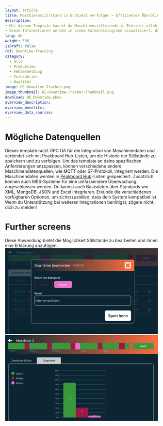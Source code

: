 ```yaml
---
layout: article
title: Maschinenstillstand in Echtzeit verfolgen – Effizienter Überblick über Maschinendaten
description: 
- Mit diesem Template kannst du Maschinenstillstände in Echtzeit effektiv überwachen und verwalten. Das Template nutzt OPC UA, um kritische Maschinendaten zu erfassen, die nahtlos in einer Peakboard Hub-Liste gespeichert werden. Stillstände werden als zeitlich sortierte Liste von Zuständen nach Maschine oder Arbeitsplatz dargestellt, einschließlich Zeitstempel, aktuellem Zustand, Begründung (falls zutreffend) und der Dauer des Stillstands.
- Diese Informationen werden in einem Balkenhistogramm visualisiert, das dir einen klaren Überblick über die Stillstände bietet und es dir ermöglicht, Muster und Verbesserungsbereiche zu identifizieren. Du kannst Stillstände direkt im Template einfach bearbeiten und für jeden Vorfall Gründe hinzufügen, um sicherzustellen, dass dein Team den Kontext für eine effektive Fehlersuche hat. Durch die Anzeige relevanter Kennzahlen auf deinen Bildschirmen erhöhst du die Transparenz in deinen Produktionsprozessen, reduzierst unerwartete Stillstände und maximierst letztendlich deine Betriebseffizienz. Lade jetzt herunter und mache den ersten Schritt zu einer optimierten Produktionsumgebung!
lang: de
weight: 536
isDraft: false
ref: Downtime-Tracking
category:
  - Alle
  - Produktion
  - Fehlermeldung
  - Interaktion
  - Qualität
image: DE-Downtime-Tracker.png
image_thumbnail: DE-Downtime-Tracker-Thumbnail.png
download: DE_Downtime.pbmx
overview_description:
overview_benefits:
overview_data_sources:
---
```


# Mögliche Datenquellen
Dieses template nutzt OPC UA für die Integration von Maschinendaten und verbindet sich mit Peakboard Hub-Listen, um die Historie der Stillstände zu speichern und zu verfolgen. Um das template an deine spezifischen Anforderungen anzupassen, können verschiedene andere Maschinendatenquellen, wie MQTT oder S7-Protokoll, integriert werden. Die Maschinendaten werden in [Peakboard Hub](https://peakboard.com/en/product/peakboard-hub/)-Listen gespeichert. Zusätzlich können auch MES-Systeme für eine umfassendere Überwachung angeschlossen werden. Du kannst auch Basisdaten über Standards wie XML, MongoDB, JSON und Excel integrieren. Erkunde die verschiedenen verfügbaren Optionen, um sicherzustellen, dass dein System kompatibel ist. Wenn du Unterstützung bei weiteren Integrationen benötigst, zögere nicht, dich zu melden!

# Further screens
Diese Anwendung bietet die Möglichkeit Stillstände zu bearbeiten und ihnen eine Erklärung anzufügen. 
![image_live](DE_Downtime_Bearbeiten.png)
![image_live](DE_Downtime_Chart.png)